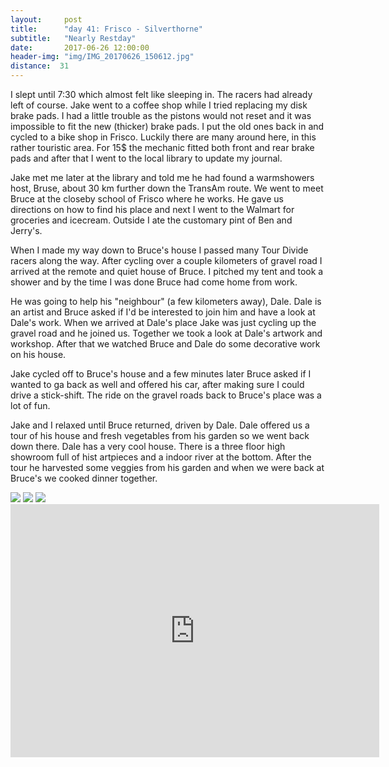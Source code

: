 ```yaml
---
layout:     post
title:      "day 41: Frisco - Silverthorne"
subtitle:   "Nearly Restday"
date:       2017-06-26 12:00:00
header-img: "img/IMG_20170626_150612.jpg"
distance:  31
---
```


I slept until 7:30 which almost felt like sleeping in.
The racers had already left of course.
Jake went to a coffee shop while I tried replacing my disk brake pads.
I had a little trouble as the pistons would not reset and it was impossible to fit the new (thicker) brake pads.
I put the old ones back in and cycled to a bike shop in Frisco.
Luckily there are many around here, in this rather touristic area.
For 15$ the mechanic fitted both front and rear brake pads and after that I went to the local library to update my journal.

Jake met me later at the library and told me he had found a warmshowers host, Bruse, about 30 km further down the TransAm route.
We went to meet Bruce at the closeby school of Frisco where he works.
He gave us directions on how to find his place and next I went to the Walmart for groceries and icecream.
Outside I ate the customary pint of Ben and Jerry's.

When I made my way down to Bruce's house I passed many Tour Divide racers along the way.
After cycling over a couple kilometers of gravel road I arrived at the remote and quiet house of Bruce.
I pitched my tent and took a shower and by the time I was done Bruce had come home from work.

He was going to help his "neighbour" (a few kilometers away), Dale.
Dale is an artist and Bruce asked if I'd be interested to join him and have a look at Dale's work.
When we arrived at Dale's place Jake was just cycling up the gravel road and he joined us.
Together we took a look at Dale's artwork and workshop.
After that we watched Bruce and Dale do some decorative work on his house.

Jake cycled off to Bruce's house and a few minutes later Bruce asked if I wanted to ga back as well and offered his car, after making sure I could drive a stick-shift.
The ride on the gravel roads back to Bruce's place was a lot of fun.

Jake and I relaxed until Bruce returned, driven by Dale. Dale offered us a tour of his house and fresh vegetables from his garden so we went back down there.
Dale has a very cool house.
There is a three floor high showroom full of hist artpieces and a indoor river at the bottom.
After the tour he harvested some veggies from his garden and when we were back at Bruce's we cooked dinner together.



<img src="{{ site.baseurl }}/img/IMG_20170626_144139.jpg">
<span class="caption text-muted"></span>

<img src="{{ site.baseurl }}/img/IMG_20170626_163342.jpg">
<span class="caption text-muted"></span>

<img src="{{ site.baseurl }}/img/IMG_20170626_202133.jpg">
<span class="caption text-muted"></span>


<iframe height='405' width='590' frameborder='0' allowtransparency='true' scrolling='no' src='https://www.strava.com/activities/1055976695/embed/f14a3a14a94e4f24ee47caaeb35836614a755336'></iframe>
